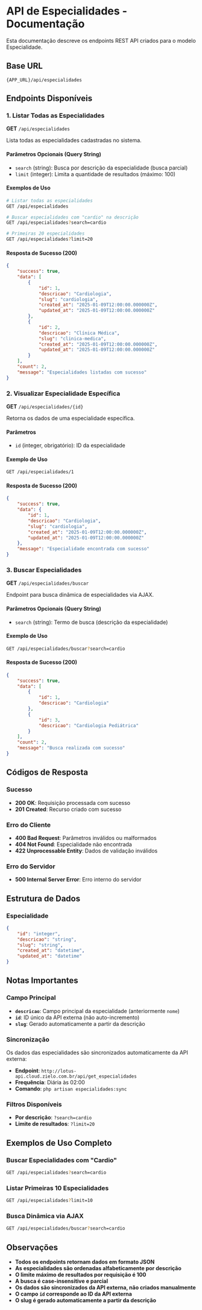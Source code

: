 # API de Especialidades - Documentação

Esta documentação descreve os endpoints REST API criados para o modelo Especialidade.

## Base URL
```
{APP_URL}/api/especialidades
```

## Endpoints Disponíveis

### 1. Listar Todas as Especialidades
**GET** `/api/especialidades`

Lista todas as especialidades cadastradas no sistema.

#### Parâmetros Opcionais (Query String)
- `search` (string): Busca por descrição da especialidade (busca parcial)
- `limit` (integer): Limita a quantidade de resultados (máximo: 100)

#### Exemplos de Uso
```bash
# Listar todas as especialidades
GET /api/especialidades

# Buscar especialidades com "cardio" na descrição
GET /api/especialidades?search=cardio

# Primeiras 20 especialidades
GET /api/especialidades?limit=20
```

#### Resposta de Sucesso (200)
```json
{
    "success": true,
    "data": [
        {
            "id": 1,
            "descricao": "Cardiologia",
            "slug": "cardiologia",
            "created_at": "2025-01-09T12:00:00.000000Z",
            "updated_at": "2025-01-09T12:00:00.000000Z"
        },
        {
            "id": 2,
            "descricao": "Clínica Médica",
            "slug": "clinica-medica",
            "created_at": "2025-01-09T12:00:00.000000Z",
            "updated_at": "2025-01-09T12:00:00.000000Z"
        }
    ],
    "count": 2,
    "message": "Especialidades listadas com sucesso"
}
```

### 2. Visualizar Especialidade Específica
**GET** `/api/especialidades/{id}`

Retorna os dados de uma especialidade específica.

#### Parâmetros
- `id` (integer, obrigatório): ID da especialidade

#### Exemplo de Uso
```bash
GET /api/especialidades/1
```

#### Resposta de Sucesso (200)
```json
{
    "success": true,
    "data": {
        "id": 1,
        "descricao": "Cardiologia",
        "slug": "cardiologia",
        "created_at": "2025-01-09T12:00:00.000000Z",
        "updated_at": "2025-01-09T12:00:00.000000Z"
    },
    "message": "Especialidade encontrada com sucesso"
}
```

### 3. Buscar Especialidades
**GET** `/api/especialidades/buscar`

Endpoint para busca dinâmica de especialidades via AJAX.

#### Parâmetros Opcionais (Query String)
- `search` (string): Termo de busca (descrição da especialidade)

#### Exemplo de Uso
```bash
GET /api/especialidades/buscar?search=cardio
```

#### Resposta de Sucesso (200)
```json
{
    "success": true,
    "data": [
        {
            "id": 1,
            "descricao": "Cardiologia"
        },
        {
            "id": 3,
            "descricao": "Cardiologia Pediátrica"
        }
    ],
    "count": 2,
    "message": "Busca realizada com sucesso"
}
```

## Códigos de Resposta

### Sucesso
- **200 OK**: Requisição processada com sucesso
- **201 Created**: Recurso criado com sucesso

### Erro do Cliente
- **400 Bad Request**: Parâmetros inválidos ou malformados
- **404 Not Found**: Especialidade não encontrada
- **422 Unprocessable Entity**: Dados de validação inválidos

### Erro do Servidor
- **500 Internal Server Error**: Erro interno do servidor

## Estrutura de Dados

### Especialidade
```json
{
    "id": "integer",
    "descricao": "string",
    "slug": "string",
    "created_at": "datetime",
    "updated_at": "datetime"
}
```

## Notas Importantes

### Campo Principal
- **`descricao`**: Campo principal da especialidade (anteriormente `nome`)
- **`id`**: ID único da API externa (não auto-incremento)
- **`slug`**: Gerado automaticamente a partir da descrição

### Sincronização
Os dados das especialidades são sincronizados automaticamente da API externa:
- **Endpoint**: `http://lotus-api.cloud.zielo.com.br/api/get_especialidades`
- **Frequência**: Diária às 02:00
- **Comando**: `php artisan especialidades:sync`

### Filtros Disponíveis
- **Por descrição**: `?search=cardio`
- **Limite de resultados**: `?limit=20`

## Exemplos de Uso Completo

### Buscar Especialidades com "Cardio"
```bash
GET /api/especialidades?search=cardio
```

### Listar Primeiras 10 Especialidades
```bash
GET /api/especialidades?limit=10
```

### Busca Dinâmica via AJAX
```bash
GET /api/especialidades/buscar?search=cardio
```

## Observações

- **Todos os endpoints retornam dados em formato JSON**
- **As especialidades são ordenadas alfabeticamente por descrição**
- **O limite máximo de resultados por requisição é 100**
- **A busca é case-insensitive e parcial**
- **Os dados são sincronizados da API externa, não criados manualmente**
- **O campo `id` corresponde ao ID da API externa**
- **O slug é gerado automaticamente a partir da descrição** 